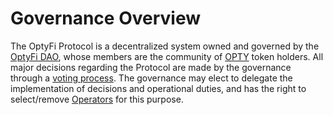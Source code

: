 # Governance Overview

The OptyFi Protocol is a decentralized system owned and governed by the [OptyFi DAO](optyfi-dao.md), whose members are the community of [OPTY](../opty/opty-governance-token.md) token holders. All major decisions regarding the Protocol are made by the governance through a [voting process](voting.md#voting-process). The governance may elect to delegate the implementation of decisions and operational duties, and has the right to select/remove [Operators](operators.md) for this purpose. 
